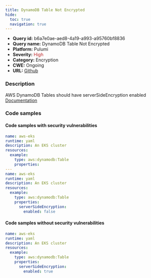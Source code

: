 ```yaml
---
title: DynamoDB Table Not Encrypted
hide:
  toc: true
  navigation: true
---
```


<style>
  .highlight .hll {
    background-color: #ff171742;
  }
  .md-content {
    max-width: 1100px;
    margin: 0 auto;
  }
</style>

-   **Query id:** b6a7e0ae-aed8-4a19-a993-a95760bf8836
-   **Query name:** DynamoDB Table Not Encrypted
-   **Platform:** Pulumi
-   **Severity:** <span style="color:#bb2124">High</span>
-   **Category:** Encryption
-   **CWE:** Ongoing
-   **URL:** [Github](https://github.com/Checkmarx/kics/tree/master/assets/queries/pulumi/aws/dynamodb_table_not_encrypted)

### Description
AWS DynamoDB Tables should have serverSideEncryption enabled<br>
[Documentation](https://www.pulumi.com/registry/packages/aws/api-docs/dynamodb/table/#serversideencryption_yaml)

### Code samples
#### Code samples with security vulnerabilities
```yaml title="Positive test num. 1 - yaml file" hl_lines="17 7"
name: aws-eks
runtime: yaml
description: An EKS cluster
resources:
  example:
    type: aws:dynamodb:Table
    properties:
---
name: aws-eks
runtime: yaml
description: An EKS cluster
resources:
  example:
    type: aws:dynamodb:Table
    properties:
      serverSideEncryption:
        enabled: false


```


#### Code samples without security vulnerabilities
```yaml title="Negative test num. 1 - yaml file"
name: aws-eks
runtime: yaml
description: An EKS cluster
resources:
  example:
    type: aws:dynamodb:Table
    properties:
      serverSideEncryption:
        enabled: true

```
